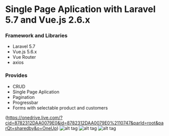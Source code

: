 # Single Page Aplication with Laravel 5.7 and Vue.js 2.6.x

### Framework and Libraries
- Laravel 5.7
- Vue.js 5.6.x
- Vue Router
- axios

### Provides
- CRUD
- Single Page Aplication 
- Pagination
- Progressbar
- Forms with selectable product and customers

(https://onedrive.live.com/?cid=8782312DAA0079E0&id=8782312DAA0079E0%2110747&parId=root&parQt=sharedby&o=OneUp)
![alt tag](https://1drv.ms/u/s!AuB5AKotMYKH03yH2lcdqtxS5N7B)
![alt tag](https://1drv.ms/u/s!AuB5AKotMYKH03v6C-mLwhxZj64D)
![alt tag](https://1drv.ms/u/s!AuB5AKotMYKH03v6C-mLwhxZj64D)
